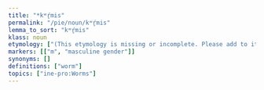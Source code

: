 ```yaml
---
title: "*kʷŕ̥mis"
permalink: "/pie/noun/kʷŕ̥mis"
lemma_to_sort: "kʷŕ̥mis"
klass: noun
etymology: ["(This etymology is missing or incomplete. Please add to it, or discuss it at the Etymology scriptorium.)"]
markers: [["m", "masculine gender"]]
synonyms: []
definitions: ["worm"]
topics: ["ine-pro:Worms"]
---
```

